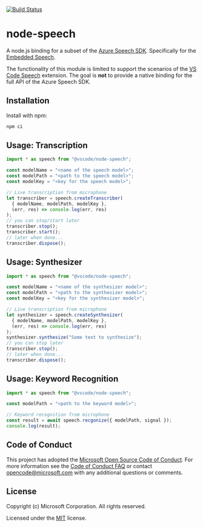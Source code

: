[![Build Status](https://dev.azure.com/monacotools/Monaco/_apis/build/status%2Fnpm%2Fvscode%2Fmicrosoft.node-speech?repoName=microsoft%2Fnode-speech&branchName=main)](https://dev.azure.com/monacotools/Monaco/_build/latest?definitionId=529&repoName=microsoft%2Fnode-speech&branchName=main)

# node-speech

A node.js binding for a subset of the [Azure Speech SDK](https://learn.microsoft.com/en-us/azure/ai-services/speech-service/speech-sdk). Specifically for the [Embedded Speech](https://learn.microsoft.com/en-us/azure/ai-services/speech-service/embedded-speech).

The functionality of this module is limited to support the scenarios of the [VS Code Speech](https://marketplace.visualstudio.com/items?itemName=ms-vscode.vscode-speech) extension. The goal is **not** to provide a native binding for the full API of the Azure Speech SDK.

## Installation

Install with npm:




```sh
npm ci
```

## Usage: Transcription

```ts
import * as speech from "@vscode/node-speech";

const modelName = "<name of the speech model>";
const modelPath = "<path to the speech model>";
const modelKey = "<key for the speech model>";

// Live transcription from microphone
let transcriber = speech.createTranscriber(
  { modelName, modelPath, modelKey },
  (err, res) => console.log(err, res)
);
// you can stop/start later
transcriber.stop();
transcriber.start();
// later when done...
transcriber.dispose();
```

## Usage: Synthesizer

```ts
import * as speech from "@vscode/node-speech";

const modelName = "<name of the synthesizer model>";
const modelPath = "<path to the synthesizer model>";
const modelKey = "<key for the synthesizer model>";

// Live transcription from microphone
let synthesizer = speech.createSynthesizer(
  { modelName, modelPath, modelKey },
  (err, res) => console.log(err, res)
);
synthesizer.synthesize("Some text to synthesize");
// you can stop later
transcriber.stop();
// later when done...
transcriber.dispose();
```

## Usage: Keyword Recognition

```ts
import * as speech from "@vscode/node-speech";

const modelPath = "<path to the keyword model>";

// Keyword recognition from microphone
const result = await speech.recgonize({ modelPath, signal });
console.log(result);
```

## Code of Conduct

This project has adopted the [Microsoft Open Source Code of Conduct](https://opensource.microsoft.com/codeofconduct/). For more information see the [Code of Conduct FAQ](https://opensource.microsoft.com/codeofconduct/faq/) or contact [opencode@microsoft.com](mailto:opencode@microsoft.com) with any additional questions or comments.

## License

Copyright (c) Microsoft Corporation. All rights reserved.

Licensed under the [MIT](LICENSE.txt) license.
